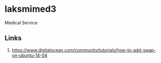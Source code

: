 # laksmimed3
Medical Service

 ## Links
  1. https://www.digitalocean.com/community/tutorials/how-to-add-swap-on-ubuntu-14-04 

